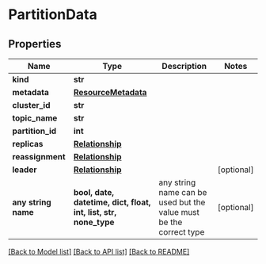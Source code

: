 # PartitionData


## Properties
Name | Type | Description | Notes
------------ | ------------- | ------------- | -------------
**kind** | **str** |  | 
**metadata** | [**ResourceMetadata**](ResourceMetadata.md) |  | 
**cluster_id** | **str** |  | 
**topic_name** | **str** |  | 
**partition_id** | **int** |  | 
**replicas** | [**Relationship**](Relationship.md) |  | 
**reassignment** | [**Relationship**](Relationship.md) |  | 
**leader** | [**Relationship**](Relationship.md) |  | [optional] 
**any string name** | **bool, date, datetime, dict, float, int, list, str, none_type** | any string name can be used but the value must be the correct type | [optional]

[[Back to Model list]](../README.md#documentation-for-models) [[Back to API list]](../README.md#documentation-for-api-endpoints) [[Back to README]](../README.md)


